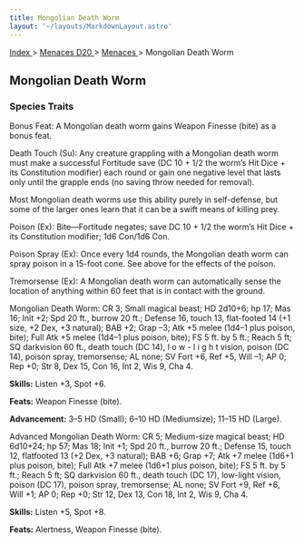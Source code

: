 ```yaml
---
title: Mongolian Death Worm
layout: '~/layouts/MarkdownLayout.astro'
---
```


[ Index ](/) > [ Menaces D20 ](/menaces.d20) > [ Menaces ](/menaces.d20/menaces) > Mongolian Death Worm

##  Mongolian Death Worm

###  Species Traits

Bonus Feat: A Mongolian death worm gains Weapon Finesse (bite) as a bonus
feat.

Death Touch (Su): Any creature grappling with a Mongolian death worm must make
a successful Fortitude save (DC 10 + 1/2 the worm’s Hit Dice + its
Constitution modifier) each round or gain one negative level that lasts only
until the grapple ends (no saving throw needed for removal).

Most Mongolian death worms use this ability purely in self-defense, but some
of the larger ones learn that it can be a swift means of killing prey.

Poison (Ex): Bite—Fortitude negates; save DC 10 + 1/2 the worm’s Hit Dice +
its Constitution modifier; 1d6 Con/1d6 Con.

Poison Spray (Ex): Once every 1d4 rounds, the Mongolian death worm can spray
poison in a 15-foot cone. See above for the effects of the poison.

Tremorsense (Ex): A Mongolian death worm can automatically sense the location
of anything within 60 feet that is in contact with the ground.

Mongolian Death Worm: CR 3; Small magical beast; HD 2d10+6; hp 17; Mas 16;
Init +2; Spd 20 ft., burrow 20 ft.; Defense 16, touch 13, flat-footed 14 (+1
size, +2 Dex, +3 natural); BAB +2; Grap –3; Atk +5 melee (1d4–1 plus poison,
bite); Full Atk +5 melee (1d4–1 plus poison, bite); FS 5 ft. by 5 ft.; Reach 5
ft; SQ darkvision 60 ft., death touch (DC 14), l o w - l i g h t vision,
poison (DC 14), poison spray, tremorsense; AL none; SV Fort +6, Ref +5, Will
–1; AP 0; Rep +0; Str 8, Dex 15, Con 16, Int 2, Wis 9, Cha 4.

**Skills:** Listen +3, Spot +6.

**Feats:** Weapon Finesse (bite).

**Advancement:** 3–5 HD (Small); 6–10 HD (Mediumsize); 11–15 HD (Large).

Advanced Mongolian Death Worm: CR 5; Medium-size magical beast; HD 6d10+24; hp
57; Mas 18; Init +1; Spd 20 ft., burrow 20 ft.; Defense 15, touch 12,
flatfooted 13 (+2 Dex, +3 natural); BAB +6; Grap +7; Atk +7 melee (1d6+1 plus
poison, bite); Full Atk +7 melee (1d6+1 plus poison, bite); FS 5 ft. by 5 ft.;
Reach 5 ft; SQ darkvision 60 ft., death touch (DC 17), low-light vision,
poison (DC 17), poison spray, tremorsense; AL none; SV Fort +9, Ref +6, Will
+1; AP 0; Rep +0; Str 12, Dex 13, Con 18, Int 2, Wis 9, Cha 4.

**Skills:** Listen +5, Spot +8.

**Feats:** Alertness, Weapon Finesse (bite).

